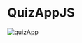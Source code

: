 # QuizAppJS

![quizApp](https://github.com/Sameer-Shaik91210/QuizAppJS/assets/123362821/9b659615-15d4-48c0-b6f3-8cbb4eab9690)
